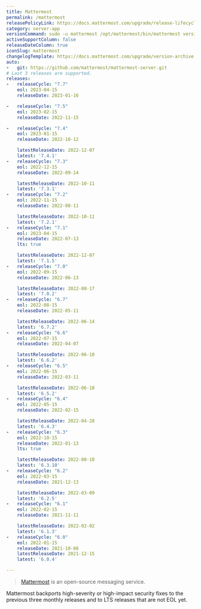 ```yaml
---
title: Mattermost
permalink: /mattermost
releasePolicyLink: https://docs.mattermost.com/upgrade/release-lifecycle.html
category: server-app
versionCommand: sudo -u mattermost /opt/mattermost/bin/mattermost version
activeSupportColumn: false
releaseDateColumn: true
iconSlug: mattermost
changelogTemplate: https://docs.mattermost.com/upgrade/version-archive.html
auto:
-   git: https://github.com/mattermost/mattermost-server.git
# Last 3 releases are supported.
releases:
-   releaseCycle: "7.7"
    eol: 2023-04-15
    releaseDate: 2023-01-16

-   releaseCycle: "7.5"
    eol: 2023-02-15
    releaseDate: 2022-11-15

-   releaseCycle: "7.4"
    eol: 2023-01-15
    releaseDate: 2022-10-12

    latestReleaseDate: 2022-12-07
    latest: '7.4.1'
-   releaseCycle: "7.3"
    eol: 2022-12-15
    releaseDate: 2022-09-14

    latestReleaseDate: 2022-10-11
    latest: '7.3.1'
-   releaseCycle: "7.2"
    eol: 2022-11-15
    releaseDate: 2022-08-11

    latestReleaseDate: 2022-10-11
    latest: '7.2.1'
-   releaseCycle: "7.1"
    eol: 2023-04-15
    releaseDate: 2022-07-13
    lts: true

    latestReleaseDate: 2022-12-07
    latest: '7.1.5'
-   releaseCycle: "7.0"
    eol: 2022-09-15
    releaseDate: 2022-06-13

    latestReleaseDate: 2022-08-17
    latest: '7.0.2'
-   releaseCycle: "6.7"
    eol: 2022-08-15
    releaseDate: 2022-05-11

    latestReleaseDate: 2022-06-14
    latest: '6.7.2'
-   releaseCycle: "6.6"
    eol: 2022-07-15
    releaseDate: 2022-04-07

    latestReleaseDate: 2022-06-10
    latest: '6.6.2'
-   releaseCycle: "6.5"
    eol: 2022-06-15
    releaseDate: 2022-03-11

    latestReleaseDate: 2022-06-10
    latest: '6.5.2'
-   releaseCycle: "6.4"
    eol: 2022-05-15
    releaseDate: 2022-02-15

    latestReleaseDate: 2022-04-28
    latest: '6.4.3'
-   releaseCycle: "6.3"
    eol: 2022-10-15
    releaseDate: 2022-01-13
    lts: true

    latestReleaseDate: 2022-08-10
    latest: '6.3.10'
-   releaseCycle: "6.2"
    eol: 2022-03-15
    releaseDate: 2021-12-13

    latestReleaseDate: 2022-03-09
    latest: '6.2.5'
-   releaseCycle: "6.1"
    eol: 2022-02-15
    releaseDate: 2021-11-11

    latestReleaseDate: 2022-02-02
    latest: '6.1.3'
-   releaseCycle: "6.0"
    eol: 2022-01-15
    releaseDate: 2021-10-08
    latestReleaseDate: 2021-12-15
    latest: '6.0.4'

---
```


> [Mattermost](https://mattermost.com/) is an open-source messaging service.

Mattermost backports high-severity or high-impact security fixes to the previous three monthly releases
and to LTS releases that are not EOL yet.
